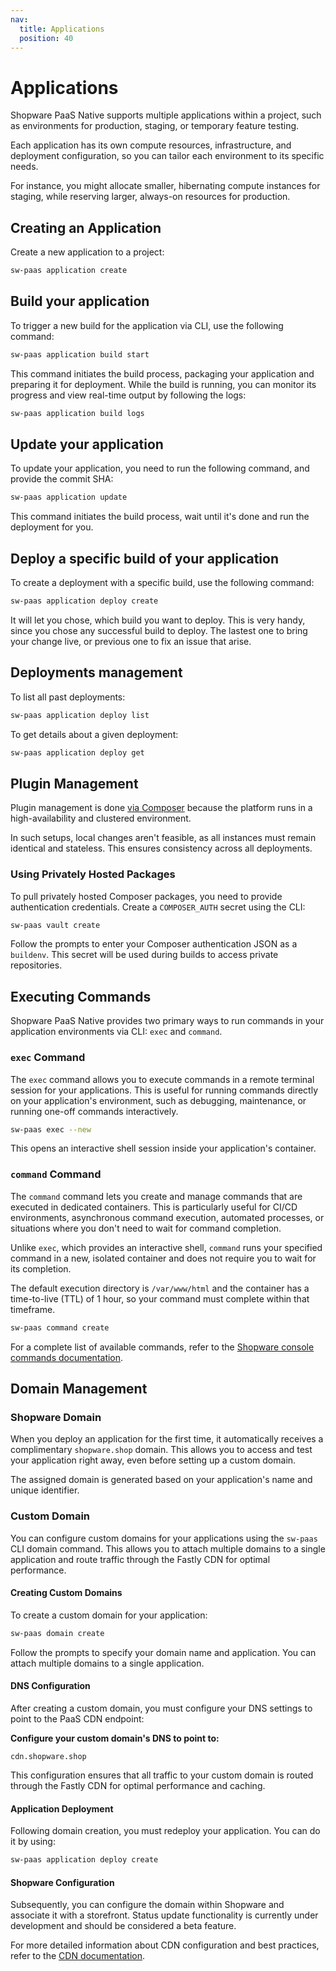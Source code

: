 ```yaml
---
nav:
  title: Applications
  position: 40
---
```


# Applications

Shopware PaaS Native supports multiple applications within a project, such as environments for production, staging, or temporary feature testing.

Each application has its own compute resources, infrastructure, and deployment configuration, so you can tailor each environment to its specific needs.

For instance, you might allocate smaller, hibernating compute instances for staging, while reserving larger, always-on resources for production.

## Creating an Application

Create a new application to a project:

```sh
sw-paas application create
```

## Build your application

To trigger a new build for the application via CLI, use the following command:

```sh
sw-paas application build start
```

This command initiates the build process, packaging your application and preparing it for deployment. While the build is running, you can monitor its progress and view real-time output by following the logs:

```sh
sw-paas application build logs
```

## Update your application

To update your application, you need to run the following command, and provide the commit SHA:

```sh
sw-paas application update
```

This command initiates the build process, wait until it's done and run the deployment for you.

## Deploy a specific build of your application

To create a deployment with a specific build, use the following command:

```sh
sw-paas application deploy create
```

It will let you chose, which build you want to deploy.
This is very handy, since you chose any successful build to deploy. The lastest one to bring your change live, or previous one to fix an issue that arise.

## Deployments management

To list all past deployments:

```sh
sw-paas application deploy list
```

To get details about a given deployment:

```sh
sw-paas application deploy get
```

## Plugin Management

Plugin management is done [via Composer](../../../../guides/hosting/installation-updates/extension-managment#installing-extensions-with-composer) because the platform runs in a high-availability and clustered environment.

In such setups, local changes aren't feasible, as all instances must remain identical and stateless. This ensures consistency across all deployments.

### Using Privately Hosted Packages

To pull privately hosted Composer packages, you need to provide authentication credentials. Create a `COMPOSER_AUTH` secret using the CLI:

```sh
sw-paas vault create
```

Follow the prompts to enter your Composer authentication JSON as a `buildenv`. This secret will be used during builds to access private repositories.

## Executing Commands

Shopware PaaS Native provides two primary ways to run commands in your application environments via CLI: `exec` and `command`.

### `exec` Command

The `exec` command allows you to execute commands in a remote terminal session for your applications. This is useful for running commands directly on your application's environment, such as debugging, maintenance, or running one-off commands interactively.

```sh
sw-paas exec --new
```

This opens an interactive shell session inside your application's container.

### `command` Command

The `command` command lets you create and manage commands that are executed in dedicated containers. This is particularly useful for CI/CD environments, asynchronous command execution, automated processes, or situations where you don't need to wait for command completion.

Unlike `exec`, which provides an interactive shell, `command` runs your specified command in a new, isolated container and does not require you to wait for its completion.

The default execution directory is `/var/www/html` and the container has a time-to-live (TTL) of 1 hour, so your command must complete within that timeframe.

```sh
sw-paas command create
```

For a complete list of available commands, refer to the [Shopware console commands documentation](https://docs.shopware.com/en/shopware-6-en/tutorials-and-faq/shopware-cli).

## Domain Management

### Shopware Domain

When you deploy an application for the first time, it automatically receives a complimentary `shopware.shop` domain. This allows you to access and test your application right away, even before setting up a custom domain.

The assigned domain is generated based on your application's name and unique identifier.

### Custom Domain

You can configure custom domains for your applications using the `sw-paas` CLI domain command. This allows you to attach multiple domains to a single application and route traffic through the Fastly CDN for optimal performance.

#### Creating Custom Domains

To create a custom domain for your application:

```sh
sw-paas domain create
```

Follow the prompts to specify your domain name and application. You can attach multiple domains to a single application.

#### DNS Configuration

After creating a custom domain, you must configure your DNS settings to point to the PaaS CDN endpoint:

**Configure your custom domain's DNS to point to:**

```dns
cdn.shopware.shop
```

This configuration ensures that all traffic to your custom domain is routed through the Fastly CDN for optimal performance and caching.

#### Application Deployment

Following domain creation, you must redeploy your application. You can do it by using:

```sh
sw-paas application deploy create
```

#### Shopware Configuration

Subsequently, you can configure the domain within Shopware and associate it with a storefront. Status update functionality is currently under development and should be considered a beta feature.

For more detailed information about CDN configuration and best practices, refer to the [CDN documentation](../cdn/index.md).
